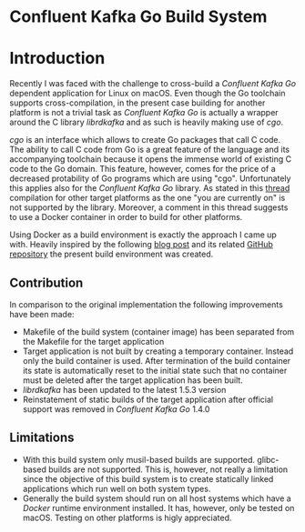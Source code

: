 # Confluent Kafka Go Build System

# Introduction

Recently I was faced with the challenge to cross-build a *Confluent Kafka Go*
dependent application for Linux on macOS. Even though the Go toolchain supports
cross-compilation, in the present case building for another platform is not
a trivial task as *Confluent Kafka Go* is actually a wrapper around the C
library *librdkafka* and as such is heavily making use of *cgo*.

*cgo* is an interface which allows to create Go packages that call C code.
The ability to call C code from Go is a great feature of the language and
its accompanying toolchain because it opens the immense world of existing C
code to the Go domain. This feature, however, comes for the price of a
decreased protability of Go programs which are using "cgo". Unfortunately this
applies also for the *Confluent Kafka Go* library. As stated in this
[thread](https://github.com/confluentinc/confluent-kafka-go/issues/119#issuecomment-361141449)
compilation for other target platforms as the one "you are currently on" is not
supported by the library. Moreover, a comment in this thread suggests to use a
Docker container in order to build for other platforms.

Using Docker as a build environment is exactly the approach I came up with.
Heavily inspired by the following [blog post](https://medium.com/@thejasongerard/building-a-static-go-binary-with-librdkafka-on-macos-f79702f50fb)
and its related [GitHub repository](https://github.com/jasongerard/go-librdkafka-static)
the present build environment was created.

## Contribution

In comparison to the original implementation the following improvements have
been made:

* Makefile of the build system (container image) has been separated from the
  Makefile for the target application
* Target application is not built by creating a temporary container. Instead
  only the build container is used. After termination of the build container
  its state is automatically reset to the initial state such that no container
  must be deleted after the target application has been built.
* *librdkafka* has been updated to the latest 1.5.3 version
* Reinstatement of static builds of the target application after official
  support was removed in *Confluent Kafka Go* 1.4.0

## Limitations

* With this build system only musil-based builds are supported. glibc-based
  builds are not supported. This is, however, not really a limitation since the
  objective of this build system is to create statically linked applications
  which run well on both system types.
* Generally the build system should run on all host systems which have a
  *Docker* runtime environment installed. It has, however, only be tested on
  macOS. Testing on other platforms is higly appreciated.
